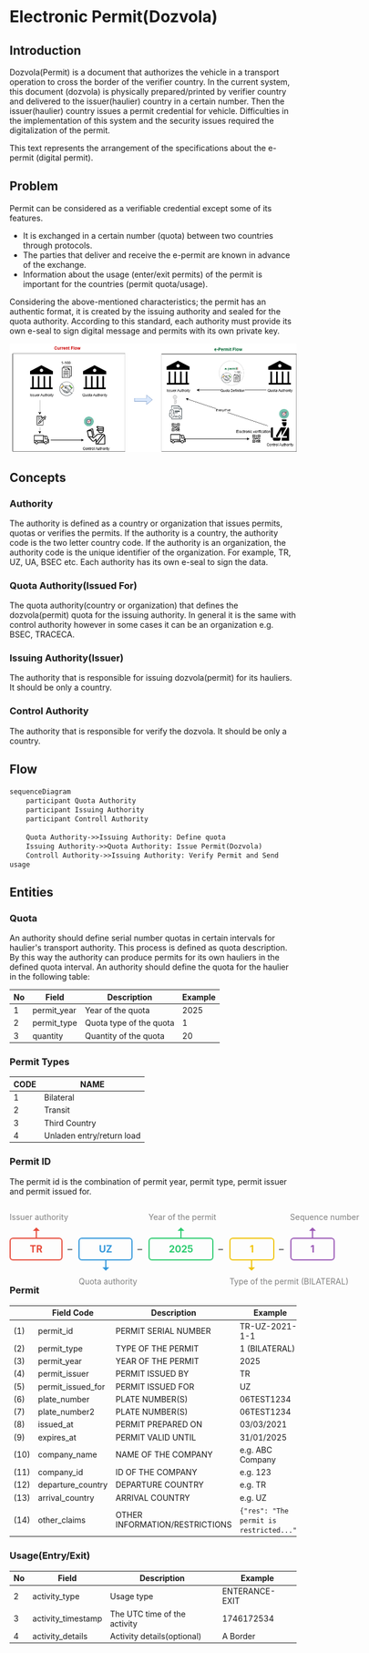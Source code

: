 # Electronic Permit(Dozvola)

## Introduction

Dozvola(Permit) is a document that authorizes the vehicle in a transport operation to cross the border of the verifier country. In the current system, this document (dozvola) is physically prepared/printed by verifier country and delivered to the issuer(haulier) country in a certain number. Then the issuer(haulier) country issues a permit credential for vehicle. Difficulties in the implementation of this system and the security issues required the digitalization of the permit.

This text represents the arrangement of the specifications about the e-permit (digital permit).

## Problem

Permit can be considered as a verifiable credential except some of its features. 

- It is exchanged in a certain number (quota) between two countries through protocols.
- The parties that deliver and receive the e-permit are known in advance of the exchange.
- Information about the usage (enter/exit permits) of the permit is important for the countries (permit quota/usage).

Considering the above-mentioned characteristics; the permit has an authentic format, it is created by the issuing authority and sealed for the quota authority. According to this standard, each authority must provide its own e-seal to sign digital message and permits with its own private key.

![w:1000](img/e-permit-flow.png)


## Concepts

### Authority

The authority is defined as a country or organization that issues permits, quotas or verifies the permits. If the authority is a country, the authority code is the two letter country code. If the authority is an organization, the authority code is the unique identifier of the organization. For example, TR, UZ, UA, BSEC etc. Each authority has its own e-seal to sign the data.

### Quota Authority(Issued For)

The quota authority(country or organization) that defines the dozvola(permit) quota for the issuing authority. In general it is the same with control authority however in some cases it can be an organization e.g. BSEC, TRACECA.

### Issuing Authority(Issuer)

The authority that is responsible for issuing dozvola(permit) for its hauliers. It should be only a country.

### Control Authority

The authority that is responsible for verify the dozvola. It should be only a country. 

## Flow

```mermaid
sequenceDiagram    
    participant Quota Authority
    participant Issuing Authority
    participant Controll Authority

    Quota Authority->>Issuing Authority: Define quota 
    Issuing Authority->>Quota Authority: Issue Permit(Dozvola)
    Controll Authority->>Issuing Authority: Verify Permit and Send usage 
```

## Entities

### Quota

An authority should define serial number quotas in certain intervals for haulier's transport authority. This process is defined as quota description. By this way the authority can produce permits for its own hauliers in the defined quota interval. An authority should define the quota for the haulier in the following table:

| No | Field | Description | Example | 
| ---- | ------| ----------- | -------- |
| 1 | permit_year |  Year of the quota | 2025 |
| 2 | permit_type | Quota type of the quota | 1 |
| 3 | quantity | Quantity of the quota | 20 |

### Permit Types

| CODE | NAME |  
| ---- | ------|
| 1 | Bilateral |
| 2 | Transit |
| 3 | Third Country |
| 4 | Unladen entry/return load |

### Permit ID

The permit id is the combination of permit year, permit type, permit issuer and permit issued for.

<br />

<div class="timeline">
    <div class="event">
      <span class="code">TR</span>
      <div class="label">Issuer authority</div>
    </div>
    <div class="event">
      <span class="code">UZ</span>
      <div class="label">Quota authority</div>
    </div>
    <div class="event">
      <span class="code">2025</span>
      <div class="label">Year of the permit</div>
    </div>
    <div class="event">
      <span class="code">1</span>
      <div class="label">Type of the permit (BILATERAL)</div>
    </div>
    <div class="event">
      <span class="code">1</span>
      <div class="label">Sequence number</div>
    </div>
  </div>

### Permit

| | Field Code | Description | Example | 
| ---- | ------| ----------- | -------- | 
| (1) | permit_id |  PERMIT SERIAL NUMBER | TR-UZ-2021-1-1 |
| (2) | permit_type | TYPE OF THE PERMIT | 1 (BILATERAL) |
| (3) | permit_year |  YEAR OF THE PERMIT | 2025 |
| (4) | permit_issuer | PERMIT ISSUED BY | TR |
| (5) | permit_issued_for | PERMIT ISSUED FOR | UZ |
| (6) | plate_number |  PLATE NUMBER(S) | 06TEST1234 |
| (7) | plate_number2 |  PLATE NUMBER(S) | 06TEST1234 |
| (8) | issued_at |  PERMIT PREPARED ON | 03/03/2021 |
| (9) | expires_at |  PERMIT VALID UNTIL | 31/01/2025 |
| (10) | company_name |  NAME OF THE COMPANY | e.g. ABC Company |
| (11) | company_id |  ID OF THE COMPANY | e.g. 123 |
| (12) | departure_country |  DEPARTURE COUNTRY | e.g. TR |
| (13) | arrival_country |   ARRIVAL COUNTRY | e.g. UZ |
| (14) | other_claims |  OTHER INFORMATION/RESTRICTIONS | ```{"res": "The permit is restricted..."}``` |

### Usage(Entry/Exit)

| No | Field | Description | Example | 
| ---- | ------| ----------- | -------- | 
| 2 | activity_type |  Usage type | ENTERANCE-EXIT |
| 3 | activity_timestamp | The UTC time of the activity  | 1746172534 |
| 4 | activity_details |  Activity details(optional) | A Border |

<style>
    .timeline {
      display: flex;
      justify-content: left;
      align-items: center;
      margin: 3em 0;
      gap: 2em;
    }
    .event {
      position: relative;
      text-align: center;
      /* base color for box, arrow, and label */
    }
    /* assign each event its color */
    .event:nth-child(1) { color: #e74c3c; }    /* red */
    .event:nth-child(2) { color: #3498db; }    /* blue */
    .event:nth-child(3) { color: #2ecc71; }    /* green */
    .event:nth-child(4) { color: #f1c40f; }    /* yellow */
    .event:nth-child(5) { color: #9b59b6; }    /* purple */

    /* dash separators */
    .event:not(:last-child)::after {
      content: "–";
      position: absolute;
      right: -1em;
      top: 50%;
      transform: translateY(-50%);
      font-size: 1.2em;
      color: #333;
    }

    /* the box */
    .event .code {
      display: inline-block;
      position: relative;
      font-weight: bold;
      font-size: 1.2em;
      padding: 0.5em 2em;
      border: 2px solid currentColor;
      border-radius: 6px;
      color: currentColor;
    }

    /* odd items: arrow up+head pointing down toward box */
    .event:nth-child(odd) .code::before {
      content: "";
      position: absolute;
      left: 50%;
      bottom: 100%;
      transform: translateX(-50%);
      width: 2px;
      height: 0.8em;
      background: currentColor;
    }
    .event:nth-child(odd) .code::after {
      content: "";
      position: absolute;
      left: 50%;
      bottom: calc(100% + 0.8em);
      transform: translateX(-50%);
      border-left: 6px solid transparent;
      border-right: 6px solid transparent;
      border-bottom: 6px solid currentColor;
    }

    /* even items: arrow down+head pointing up toward box */
    .event:nth-child(even) .code::before {
      content: "";
      position: absolute;
      left: 50%;
      top: 100%;
      transform: translateX(-50%);
      width: 2px;
      height: 0.8em;
      background: currentColor;
    }
    .event:nth-child(even) .code::after {
      content: "";
      position: absolute;
      left: 50%;
      top: calc(100% + 0.8em);
      transform: translateX(-50%);
      border-left: 6px solid transparent;
      border-right: 6px solid transparent;
      border-top: 6px solid currentColor;
    }

    /* labels use the same currentColor */
    .event .label {
      position: absolute;
      white-space: nowrap;
      font-size: 1.0em;
      color: gray
    }
    .event:nth-child(odd) .label {
      bottom: 100%;
      transform: translateY(-2em);
    }
    .event:nth-child(even) .label {
      top: 100%;
      transform: translateY(2em);
    }
  </style>

  <script type="module">
    import mermaid from 'https://cdn.jsdelivr.net/npm/mermaid@11/dist/mermaid.esm.min.mjs';
    mermaid.initialize({startOnLoad:true,theme:'neutral'})
    await mermaid.run({querySelector:'code.language-mermaid'})
</script>